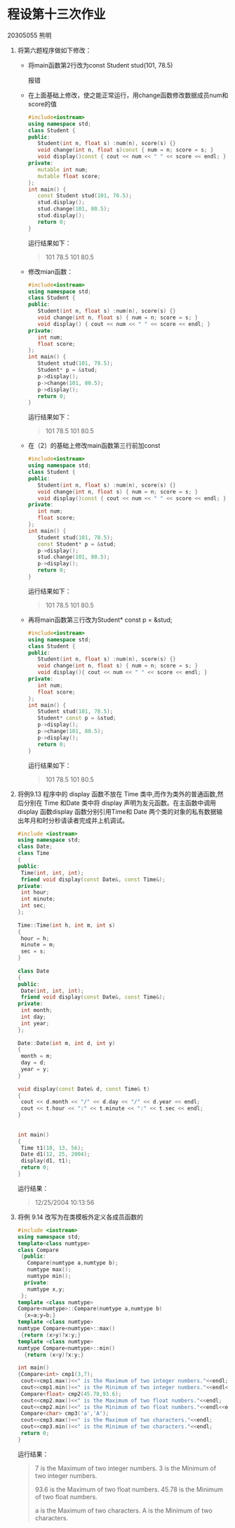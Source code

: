 # 程设第十三次作业

20305055 熊明

1. 将第六题程序做如下修改：

   - 将main函数第2行改为const Student stud(101, 78.5)

     报错

   - 在上面基础上修改，使之能正常运行，用change函数修改数据成员num和score的值

     ```cpp
     #include<iostream>
     using namespace std;
     class Student {
     public:
     	Student(int n, float s) :num(n), score(s) {}
     	void change(int n, float s)const { num = n; score = s; }
     	void display()const { cout << num << " " << score << endl; }
     private:
     	mutable int num;
     	mutable float score;
     };
     int main() {
     	const Student stud(101, 78.5);
     	stud.display();
     	stud.change(101, 80.5);
     	stud.display();
     	return 0;
     }
     ```

     运行结果如下：

     > 101 78.5
     > 101 80.5

   - 修改mian函数：

     ```cpp
     #include<iostream>
     using namespace std;
     class Student {
     public:
     	Student(int n, float s) :num(n), score(s) {}
     	void change(int n, float s) { num = n; score = s; }
     	void display() { cout << num << " " << score << endl; }
     private:
     	int num;
     	float score;
     };
     int main() {
     	Student stud(101, 78.5);
     	Student* p = &stud;
     	p->display();
     	p->change(101, 80.5);
     	p->display();
     	return 0;
     }
     ```

     运行结果如下：

     > 101 78.5
     > 101 80.5

   - 在（2）的基础上修改main函数第三行前加const

     ```cpp
     #include<iostream>
     using namespace std;
     class Student {
     public:
     	Student(int n, float s) :num(n), score(s) {}
     	void change(int n, float s) { num = n; score = s; }
     	void display()const { cout << num << " " << score << endl; }
     private:
     	int num;
     	float score;
     };
     int main() {
     	Student stud(101, 78.5);
     	const Student* p = &stud;
     	p->display();
     	stud.change(101, 80.5);
     	p->display();
     	return 0;
     }
     ```

     运行结果如下：

     > 101 78.5
     > 101 80.5

   - 再将main函数第三行改为Student* const p = &stud;

     ```cpp
     #include<iostream>
     using namespace std;
     class Student {
     public:
     	Student(int n, float s) :num(n), score(s) {}
     	void change(int n, float s) { num = n; score = s; }
     	void display(){ cout << num << " " << score << endl; }
     private:
     	int num;
     	float score;
     };
     int main() {
     	Student stud(101, 78.5);
     	Student* const p = &stud;
     	p->display();
     	p->change(101, 80.5);
     	p->display();
     	return 0;
     }
     ```

     运行结果如下：

     > 101 78.5
     > 101 80.5

2. 将例9.13 程序中的 display 函数不放在 Time 类中,而作为类外的普通函数,然后分别在 Time 和Date 类中将 display 声明为友元函数。在主函数中调用 display 函数display 函数分别引用Time和 Date 两个类的对象的私有数据输出年月和时分秒请读者完成并上机调试。

   ```cpp
   #include <iostream>
   using namespace std;
   class Date;
   class Time
   {
   public:
   	Time(int, int, int);
   	friend void display(const Date&, const Time&);
   private:
   	int hour;
   	int minute;
   	int sec;
   };
    
   Time::Time(int h, int m, int s)
   {
   	hour = h;
   	minute = m;
   	sec = s;
   }
    
   class Date
   {
   public:
   	Date(int, int, int);
   	friend void display(const Date&, const Time&);
   private:
   	int month;
   	int day;
   	int year;
   };
    
   Date::Date(int m, int d, int y)
   {
   	month = m;
   	day = d;
   	year = y;
   }
    
   void display(const Date& d, const Time& t)
   {
   	cout << d.month << "/" << d.day << "/" << d.year << endl;
   	cout << t.hour << ":" << t.minute << ":" << t.sec << endl;
   }
    
    
   int main()
   {
   	Time t1(10, 13, 56);
   	Date d1(12, 25, 2004);
   	display(d1, t1);
   	return 0;
   }
   ```

   运行结果：

   > 12/25/2004
   > 10:13:56

3. 将例 9.14 改写为在类模板外定义各成员函数的

   ```cpp
   #include <iostream>
   using namespace std;
   template<class numtype>
   class Compare
    {public:
      Compare(numtype a,numtype b);
      numtype max();
      numtype min();
     private:
      numtype x,y;
    };
   template <class numtype>
   Compare<numtype>::Compare(numtype a,numtype b)
     {x=a;y=b;}
   template <class numtype>
   numtype Compare<numtype>::max()
    {return (x>y)?x:y;}
   template <class numtype>
   numtype Compare<numtype>::min()
     {return (x<y)?x:y;}
    
   int main()
   {Compare<int> cmp1(3,7);
    cout<<cmp1.max()<<" is the Maximum of two integer numbers."<<endl;
    cout<<cmp1.min()<<" is the Minimum of two integer numbers."<<endl<<endl;
    Compare<float> cmp2(45.78,93.6);
    cout<<cmp2.max()<<" is the Maximum of two float numbers."<<endl;
    cout<<cmp2.min()<<" is the Minimum of two float numbers."<<endl<<endl;
    Compare<char> cmp3('a','A');
    cout<<cmp3.max()<<" is the Maximum of two characters."<<endl;
    cout<<cmp3.min()<<" is the Minimum of two characters."<<endl;
    return 0;
   }
   ```

   运行结果：

   > 7 is the Maximum of two integer numbers.
   > 3 is the Minimum of two integer numbers.
   >
   > 93.6 is the Maximum of two float numbers.
   > 45.78 is the Minimum of two float numbers.
   >
   > a is the Maximum of two characters.
   > A is the Minimum of two characters.